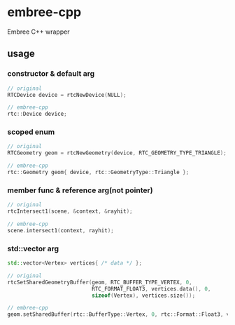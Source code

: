 # embree-cpp

Embree C++ wrapper

## usage

### constructor & default arg

```cpp
// original
RTCDevice device = rtcNewDevice(NULL);

// embree-cpp
rtc::Device device;
```

### scoped enum

```cpp
// original
RTCGeometry geom = rtcNewGeometry(device, RTC_GEOMETRY_TYPE_TRIANGLE);

// embree-cpp
rtc::Geometry geom{ device, rtc::GeometryType::Triangle };
```

### member func & reference arg(not pointer)

```cpp
// original
rtcIntersect1(scene, &context, &rayhit);

// embree-cpp
scene.intersect1(context, rayhit);
```

### std::vector arg

```cpp
std::vector<Vertex> vertices{ /* data */ };

// original
rtcSetSharedGeometryBuffer(geom, RTC_BUFFER_TYPE_VERTEX, 0,
                           RTC_FORMAT_FLOAT3, vertices.data(), 0,
                           sizeof(Vertex), vertices.size());

// embree-cpp
geom.setSharedBuffer(rtc::BufferType::Vertex, 0, rtc::Format::Float3, vertices);
```
